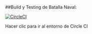 ##Build y Testing de Batalla Naval:

[![CircleCI](https://circleci.com/gh/aleferrero98/Batalla-Naval-Game.svg?style=svg)](https://circleci.com/gh/aleferrero98/Batalla-Naval-Game)

Hacer clic para ir al entorno de Circle CI